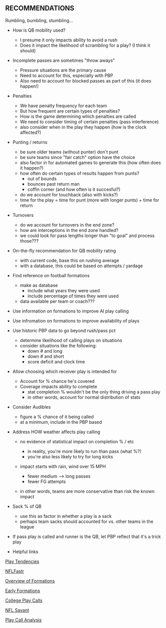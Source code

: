 ## RECOMMENDATIONS ##

Rumbling, bumbling, stumbling...

- How is QB mobility used?
	- I presume it only impacts ability to avoid a rush
	- Does it impact the likelihood of scrambling for a play? (I think it should)

- Incomplete passes are sometimes "throw aways"
	- Pressure situations are the primary cause
	- Need to account for this, especially with PBP
	- Also need to account for blocked passes as part of this (it does happen!)

- Penalties
	- We have penalty frequency for each team
	- But how frequent are certain types of penalties?
	- How is the game determining which penalties are called
	- We need to consider timing of certain penalties (pass interference)
	- also consider when in the play they happen (how is the clock affected?)

- Punting / returns
	- be sure older teams (without punter) don't punt
	- be sure teams since "fair catch" option have the choice
	- also factor in for automated games to generate this (how often does it happen?)
	- how often do certain types of results happen from punts?
		- out of bounds
		- bounces past return man
		- coffin corner (and how often is it succesful?)
	- do we account for touchback (also with kicks?)
	- time for the play = time for punt (more with longer punts) + time for return

- Turnovers
	- do we account for turnovers in the end zone?
	- how are interceptions in the end zone handled?
	- we could look for pass lengths longer than "to goal" and process those???

- On-the-fly recommendation for QB mobility rating
	- with current code, base this on rushing average
	- with a database, this could be based on attempts / yardage

- Find reference on football formations
	- make as database
		- include what years they were used
		- include percentage of times they were used
	- data available per team or coach???

- Use information on formations to improve AI play calling

- Use infromation on formations to improve availability of plays

- Use historic PBP data to go beyond rush/pass pct
	- determine likelihood of calling plays on situations
	- consider situations like the following:
		- down # and long
		- down # and short
		- score deficit and clock time

- Allow choosing which receiver play is intended for
	- Account for % chance he's covered
	- Coverage impacts ability to complete
		- stat completion % wouldn't be the only thing driving a pass play
		- in other words, account for normal distribution of stats

- Consider Audibles
	- figure a % chance of it being called
	- at a minimum, include in the PBP based

- Address HOW weather affects play calling
	- no evidence of statistical impact on completion % / etc
		- in reality, you're more likely to run than pass (what %?)
		- you're also less likely to try for long kicks

	- impact starts with rain, wind over 15 MPH
		- fewer medium --> long passes
		- fewer FG attempts
	
	- in other words, teams are more conservative than risk the known impact


- Sack % of QB 
	- use this as factor in whether a play is a sack 
	- perhaps team sacks should accounted for vs. other teams in the league

- If pass play is called and runner is the QB, let PBP reflect that it's a trick play

- Helpful links

[Play Tendencies](https://sites.northwestern.edu/msia/2020/01/31/nfl-tendency-analysis-and-basic-play-type-prediction/)

[NFLFastr](https://www.nflfastr.com/)

[Overview of Formations](https://en.m.wikipedia.org/wiki/List_of_formations_in_American_football)

[Early Formations](https://www.thefootballodyssey.com/anatomy-of-a-game-1/the-pioneer-years-the-birth-of-formation-football)

[College Play Calls](https://rpubs.com/Kazink/CFB_PlayCall)

[NFL Savant](http://nflsavant.com/about.php)

[Play Call Analysis](https://github.com/msf894/nfl-playcall-analysis-and-predictions)
